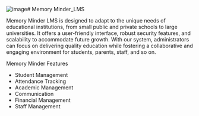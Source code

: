 ![image](https://github.com/ojonigwu/memoryminder_LMS/assets/8908165/658f3bbd-42d2-4b42-92e2-d87bddab0153)# 
Memory Minder_LMS

Memory Minder LMS is designed to adapt to the unique needs of educational institutions, from small public and private schools to large universities. It offers a user-friendly interface, robust security features, and scalability to accommodate future growth. With our system, administrators can focus on delivering quality education while fostering a collaborative and engaging environment for students, parents, staff, and so on.

Memory Minder Features
   - Student Management
   - Attendance Tracking 
   - Academic Management 
   - Communication 
   - Financial Management
   - Staff Management 

